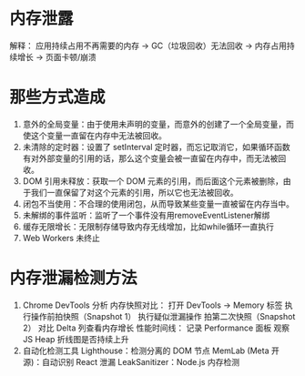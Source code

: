 # 内存泄露
解释： 应用持续占用不再需要的内存 → GC（垃圾回收）无法回收 → 内存占用持续增长 → 页面卡顿/崩溃
# 那些方式造成
1. 意外的全局变量：由于使用未声明的变量，而意外的创建了一个全局变量，而使这个变量一直留在内存中无法被回收。
2. 未清除的定时器：设置了 setInterval 定时器，而忘记取消它，如果循环函数有对外部变量的引用的话，那么这个变量会被一直留在内存中，而无法被回收。
3. DOM 引用未释放：获取一个 DOM 元素的引用，而后面这个元素被删除，由于我们一直保留了对这个元素的引用，所以它也无法被回收。
4. 闭包不当使用：不合理的使用闭包，从而导致某些变量一直被留在内存当中。
5. 未解绑的事件监听：监听了一个事件没有用removeEventListener解绑
6. 缓存无限增长：无限制存储导致内存无线增加，比如while循环一直执行
7. Web Workers 未终止
# 内存泄漏检测方法
1. Chrome DevTools 分析
    内存快照对比：
        打开 DevTools → Memory 标签
        执行操作前拍快照（Snapshot 1）
        执行疑似泄漏操作
        拍第二次快照（Snapshot 2）
        对比 Delta 列查看内存增长
    性能时间线：
        记录 Performance 面板
        观察 JS Heap 折线图是否持续上升
3. 自动化检测工具
        Lighthouse：检测分离的 DOM 节点
        MemLab (Meta 开源)：自动识别 React 泄漏
        LeakSanitizer：Node.js 内存检测